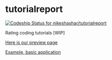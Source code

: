 # tutorialreport

[ ![Codeship Status for nikeshashar/tutorialreport](https://app.codeship.com/projects/a1310e00-18aa-0136-6ab1-6e2b4bb62b94/status?branch=master)](https://app.codeship.com/projects/283937)

Rating coding tutorials [WIP]

[Here is our preview page](https://tutorialreport.herokuapp.com/)

[Example, basic application](https://faketutorialreport.herokuapp.com/tutorials)
